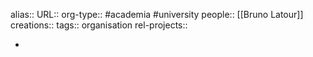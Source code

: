 alias::
URL::
org-type:: #academia #university 
people:: [[Bruno Latour]] 
creations:: 
tags:: organisation
rel-projects::

-